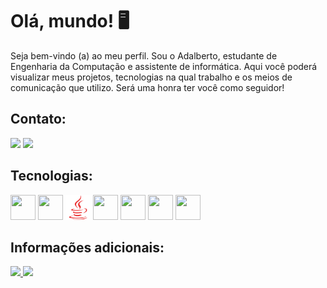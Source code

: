 
# Olá, mundo! :desktop_computer:

Seja bem-vindo (a) ao meu perfil. Sou o Adalberto, estudante de Engenharia da Computação e assistente de informática. Aqui você poderá visualizar meus projetos, tecnologias na qual trabalho e os meios de comunicação que utilizo. Será uma honra ter você como seguidor! 

## Contato:

[<img src="https://img.shields.io/badge/linkedin-%230077B5.svg?&style=for-the-badge&logo=linkedin&logoColor=white" />](https://www.linkedin.com/in/adalberto-soares-a1284a230)
[<img src = "https://img.shields.io/badge/instagram-%23E4405F.svg?&style=for-the-badge&logo=instagram&logoColor=white">](https://instagram.com/soares.adalberto7?igshid=YmMyMTA2M2Y=)

## Tecnologias: 

[<img src="https://cdn.jsdelivr.net/gh/devicons/devicon/icons/cplusplus/cplusplus-original.svg" width="40" height="40"/>](https://learn.microsoft.com/en-us/cpp/?view=msvc-170) 
[<img src="https://cdn.jsdelivr.net/gh/devicons/devicon/icons/csharp/csharp-original.svg" width="40" height="40"/>](https://learn.microsoft.com/pt-br/dotnet/csharp/)
[<img src="https://raw.githubusercontent.com/devicons/devicon/master/icons/java/java-plain.svg" witdh="40" height="40"/>](https://docs.oracle.com/en/java/)
[<img src="https://cdn.jsdelivr.net/gh/devicons/devicon/icons/oracle/oracle-original.svg" width="40" height="40"/>](https://www.oracle.com/br/technical-resources/articles/sql/o58sql.html)
[<img src="https://cdn.jsdelivr.net/gh/devicons/devicon/icons/angularjs/angularjs-original.svg" width="40" height="40"/>](https://angular.io/docs)
[<img src="https://cdn.jsdelivr.net/gh/devicons/devicon/icons/microsoftsqlserver/microsoftsqlserver-plain.svg" width="40" height="40"/>](https://learn.microsoft.com/pt-br/sql/sql-server/?view=sql-server-ver16)
[<img src="https://cdn.jsdelivr.net/gh/devicons/devicon/icons/python/python-original.svg" width="40" height="40"/> ](https://docs.python.org/3/)

          

## Informações adicionais:

<div>
<a href="https://github.com/soaresAdalberto">
<img height="130em" src="https://github-readme-stats.vercel.app/api/top-langs/?username=soaresAdalberto&layout=compact&langs_count=7&theme=dracula"/>
<img height="130em" src="https://github-readme-stats.vercel.app/api?username=soaresAdalberto&show_icons=true&theme=dracula&include_all_commits=true&count_private=true"/>
</div>
